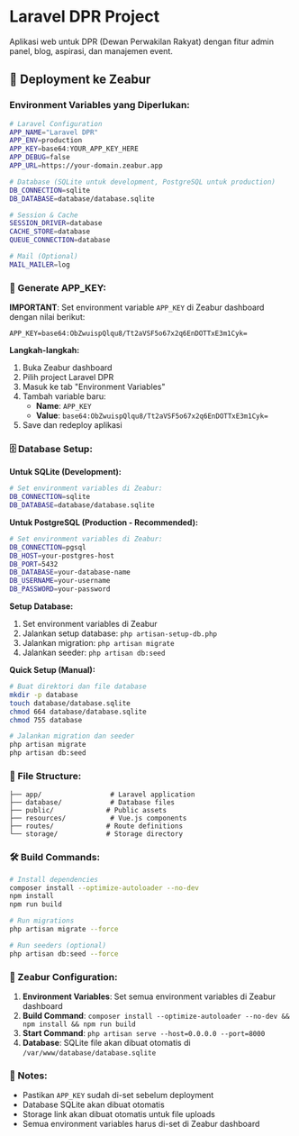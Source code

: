 # Laravel DPR Project

Aplikasi web untuk DPR (Dewan Perwakilan Rakyat) dengan fitur admin panel, blog, aspirasi, dan manajemen event.

## 🚀 Deployment ke Zeabur

### Environment Variables yang Diperlukan:

```bash
# Laravel Configuration
APP_NAME="Laravel DPR"
APP_ENV=production
APP_KEY=base64:YOUR_APP_KEY_HERE
APP_DEBUG=false
APP_URL=https://your-domain.zeabur.app

# Database (SQLite untuk development, PostgreSQL untuk production)
DB_CONNECTION=sqlite
DB_DATABASE=database/database.sqlite

# Session & Cache
SESSION_DRIVER=database
CACHE_STORE=database
QUEUE_CONNECTION=database

# Mail (Optional)
MAIL_MAILER=log
```

### 🔑 Generate APP_KEY:

**IMPORTANT**: Set environment variable `APP_KEY` di Zeabur dashboard dengan nilai berikut:

```
APP_KEY=base64:ObZwuispQlqu8/Tt2aVSF5o67x2q6EnDOTTxE3m1Cyk=
```

**Langkah-langkah:**
1. Buka Zeabur dashboard
2. Pilih project Laravel DPR
3. Masuk ke tab "Environment Variables"
4. Tambah variable baru:
   - **Name**: `APP_KEY`
   - **Value**: `base64:ObZwuispQlqu8/Tt2aVSF5o67x2q6EnDOTTxE3m1Cyk=`
5. Save dan redeploy aplikasi

### 🗄️ Database Setup:

**Untuk SQLite (Development):**
```bash
# Set environment variables di Zeabur:
DB_CONNECTION=sqlite
DB_DATABASE=database/database.sqlite
```

**Untuk PostgreSQL (Production - Recommended):**
```bash
# Set environment variables di Zeabur:
DB_CONNECTION=pgsql
DB_HOST=your-postgres-host
DB_PORT=5432
DB_DATABASE=your-database-name
DB_USERNAME=your-username
DB_PASSWORD=your-password
```

**Setup Database:**
1. Set environment variables di Zeabur
2. Jalankan setup database: `php artisan-setup-db.php`
3. Jalankan migration: `php artisan migrate`
4. Jalankan seeder: `php artisan db:seed`

**Quick Setup (Manual):**
```bash
# Buat direktori dan file database
mkdir -p database
touch database/database.sqlite
chmod 664 database/database.sqlite
chmod 755 database

# Jalankan migration dan seeder
php artisan migrate
php artisan db:seed
```

### 📁 File Structure:

```
├── app/                 # Laravel application
├── database/            # Database files
├── public/             # Public assets
├── resources/           # Vue.js components
├── routes/             # Route definitions
└── storage/            # Storage directory
```

### 🛠️ Build Commands:

```bash
# Install dependencies
composer install --optimize-autoloader --no-dev
npm install
npm run build

# Run migrations
php artisan migrate --force

# Run seeders (optional)
php artisan db:seed --force
```

### 🔧 Zeabur Configuration:

1. **Environment Variables**: Set semua environment variables di Zeabur dashboard
2. **Build Command**: `composer install --optimize-autoloader --no-dev && npm install && npm run build`
3. **Start Command**: `php artisan serve --host=0.0.0.0 --port=8000`
4. **Database**: SQLite file akan dibuat otomatis di `/var/www/database/database.sqlite`

### 📝 Notes:

- Pastikan `APP_KEY` sudah di-set sebelum deployment
- Database SQLite akan dibuat otomatis
- Storage link akan dibuat otomatis untuk file uploads
- Semua environment variables harus di-set di Zeabur dashboard
